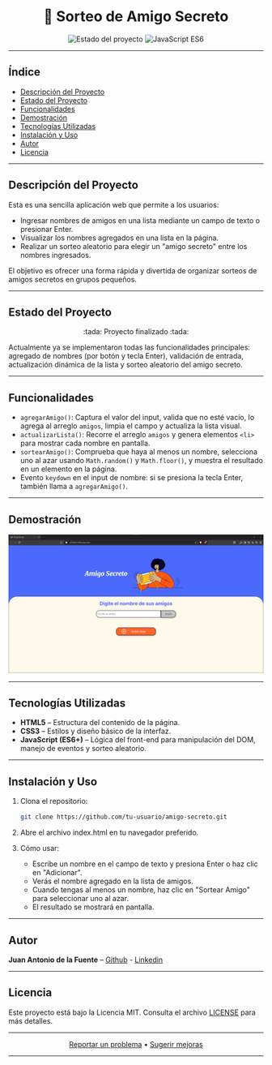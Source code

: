 <h1 align="center">🎁 Sorteo de Amigo Secreto</h1>

<p align="center">
  <img src="https://img.shields.io/badge/Estado-En%20Desarrollo-orange" alt="Estado del proyecto">
  <img src="https://img.shields.io/badge/JavaScript-ES6-brightgreen" alt="JavaScript ES6">
</p>

---

## Índice

- [Descripción del Proyecto](#descripción-del-proyecto)  
- [Estado del Proyecto](#estado-del-proyecto)  
- [Funcionalidades](#funcionalidades)
- [Demostración](#demostración)  
- [Tecnologías Utilizadas](#tecnologías-utilizadas)  
- [Instalación y Uso](#instalación-y-uso)  
- [Autor](#autor)  
- [Licencia](#licencia)

---

## Descripción del Proyecto

Esta es una sencilla aplicación web que permite a los usuarios:
- Ingresar nombres de amigos en una lista mediante un campo de texto o presionar Enter.
- Visualizar los nombres agregados en una lista en la página.
- Realizar un sorteo aleatorio para elegir un "amigo secreto" entre los nombres ingresados.

El objetivo es ofrecer una forma rápida y divertida de organizar sorteos de amigos secretos en grupos pequeños.

---

## Estado del Proyecto

<p align="center">
   :tada: Proyecto finalizado :tada:
</p>

Actualmente ya se implementaron todas las funcionalidades principales: agregado de nombres (por botón y tecla Enter), validación de entrada, actualización dinámica de la lista y sorteo aleatorio del amigo secreto.

---

## Funcionalidades

- `agregarAmigo()`: Captura el valor del input, valida que no esté vacío, lo agrega al arreglo `amigos`, limpia el campo y actualiza la lista visual.
- `actualizarLista()`: Recorre el arreglo `amigos` y genera elementos `<li>` para mostrar cada nombre en pantalla.
- `sortearAmigo()`: Comprueba que haya al menos un nombre, selecciona uno al azar usando `Math.random()` y `Math.floor()`, y muestra el resultado en un elemento en la página.
- Evento `keydown` en el input de nombre: si se presiona la tecla Enter, también llama a `agregarAmigo()`.

---
## Demostración

![Capturas de la aplicación en acción](assets/Captura%20Demo.png)

---

## Tecnologías Utilizadas

- **HTML5** – Estructura del contenido de la página.  
- **CSS3** – Estilos y diseño básico de la interfaz.  
- **JavaScript (ES6+)** – Lógica del front-end para manipulación del DOM, manejo de eventos y sorteo aleatorio.

---

## Instalación y Uso

1. Clona el repositorio:
   ```bash
   git clone https://github.com/tu-usuario/amigo-secreto.git
   ```
2. Abre el archivo index.html en tu navegador preferido.

3. Cómo usar:
   - Escribe un nombre en el campo de texto y presiona Enter o haz clic en "Adicionar".
   - Verás el nombre agregado en la lista de amigos.
   - Cuando tengas al menos un nombre, haz clic en "Sortear Amigo" para seleccionar uno al azar.
   - El resultado se mostrará en pantalla.

---

## Autor

**Juan Antonio de la Fuente** – [Github](https://github.com/mitu858) - [Linkedin](https://www.linkedin.com/in/jdelafuente858/)

---

## Licencia

Este proyecto está bajo la Licencia MIT. Consulta el archivo [LICENSE](LICENSE) para más detalles.

---

<p align="center">
  <a href="https://github.com/mitu858/challenge-amigo-secreto_esp-main/tree/main/issues">Reportar un problema</a> •
  <a href="https://github.com/mitu858/challenge-amigo-secreto_esp-main/tree/main/pulls">Sugerir mejoras</a>
</p>

---
